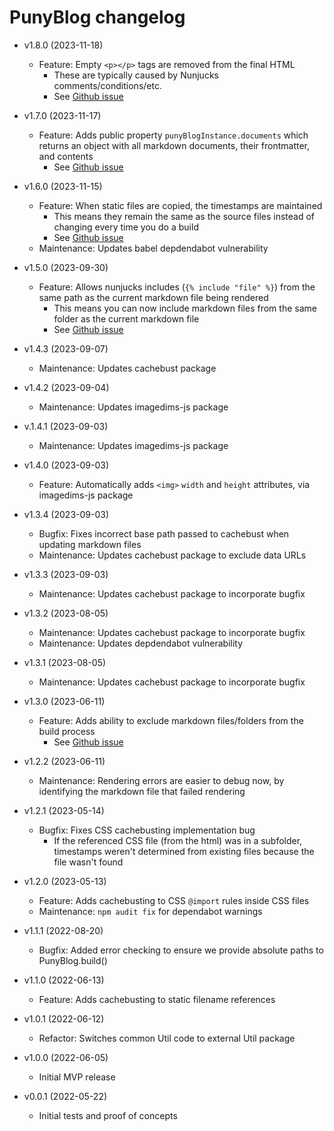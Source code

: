 # PunyBlog changelog

  - v1.8.0 (2023-11-18)
    - Feature: Empty `<p></p>` tags are removed from the final HTML
      - These are typically caused by Nunjucks comments/conditions/etc.
      - See [Github issue](https://github.com/kpander/punyblog/issues/30)

  - v1.7.0 (2023-11-17)
    - Feature: Adds public property `punyBlogInstance.documents` which returns an object with all markdown documents, their frontmatter, and contents
      - See [Github issue](https://github.com/kpander/punyblog/issues/28)

  - v1.6.0 (2023-11-15)
    - Feature: When static files are copied, the timestamps are maintained
      - This means they remain the same as the source files instead of changing every time you do a build
      - See [Github issue](https://github.com/kpander/punyblog/issues/26)
    - Maintenance: Updates babel depdendabot vulnerability

  - v1.5.0 (2023-09-30)
    - Feature: Allows nunjucks includes (`{% include "file" %}`) from the same path as the current markdown file being rendered
      - This means you can now include markdown files from the same folder as the current markdown file
      - See [Github issue](https://github.com/kpander/punyblog/issues/24)

  - v1.4.3 (2023-09-07)
    - Maintenance: Updates cachebust package

  - v1.4.2 (2023-09-04)
    - Maintenance: Updates imagedims-js package

  - v.1.4.1 (2023-09-03)
    - Maintenance: Updates imagedims-js package

  - v1.4.0 (2023-09-03)
    - Feature: Automatically adds `<img>` `width` and `height` attributes, via imagedims-js package

  - v1.3.4 (2023-09-03)
    - Bugfix: Fixes incorrect base path passed to cachebust when updating markdown files
    - Maintenance: Updates cachebust package to exclude data URLs

  - v1.3.3 (2023-09-03)
    - Maintenance: Updates cachebust package to incorporate bugfix

  - v1.3.2 (2023-08-05)
    - Maintenance: Updates cachebust package to incorporate bugfix
    - Maintenance: Updates depdendabot vulnerability

  - v1.3.1 (2023-08-05)
    - Maintenance: Updates cachebust package to incorporate bugfix

  - v1.3.0 (2023-06-11)
    - Feature: Adds ability to exclude markdown files/folders from the build process
      - See [Github issue](https://github.com/kpander/punyblog/issues/11)

  - v1.2.2 (2023-06-11)
    - Maintenance: Rendering errors are easier to debug now, by identifying the markdown file that failed rendering

  - v1.2.1 (2023-05-14)
    - Bugfix: Fixes CSS cachebusting implementation bug
      - If the referenced CSS file (from the html) was in a subfolder, timestamps weren't determined from existing files because the file wasn't found

  - v1.2.0 (2023-05-13)
    - Feature: Adds cachebusting to CSS `@import` rules inside CSS files
    - Maintenance: `npm audit fix` for dependabot warnings

  - v1.1.1 (2022-08-20)
    - Bugfix: Added error checking to ensure we provide absolute paths to PunyBlog.build()

  - v1.1.0 (2022-06-13)
    - Feature: Adds cachebusting to static filename references

  - v1.0.1 (2022-06-12)
    - Refactor: Switches common Util code to external Util package

  - v1.0.0 (2022-06-05)
    - Initial MVP release

  - v0.0.1 (2022-05-22)
    - Initial tests and proof of concepts
